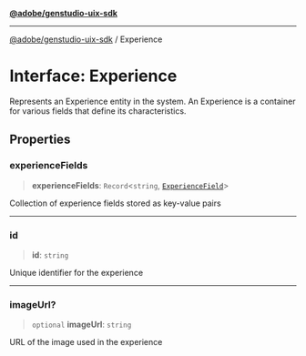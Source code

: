 [**@adobe/genstudio-uix-sdk**](../README.md)

***

[@adobe/genstudio-uix-sdk](../globals.md) / Experience

# Interface: Experience

Represents an Experience entity in the system.
An Experience is a container for various fields that define its characteristics.

## Properties

### experienceFields

> **experienceFields**: `Record`\<`string`, [`ExperienceField`](ExperienceField.md)\>

Collection of experience fields stored as key-value pairs

***

### id

> **id**: `string`

Unique identifier for the experience

***

### imageUrl?

> `optional` **imageUrl**: `string`

URL of the image used in the experience
